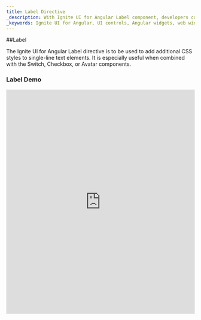 ```yaml
---
title: Label Directive
_description: With Ignite UI for Angular Label component, developers can create single-line text elements to add additional CSS styles and integrate with other controls. 
_keywords: Ignite UI for Angular, UI controls, Angular widgets, web widgets, UI widgets, Angular, Native Angular Components Suite, Native Angular Controls, Native Angular Components Library, Angular Label components, Angular Label controls
---
```


##Label
<p class="highlight">The Ignite UI for Angular Label directive is to be used to add additional CSS styles to single-line text elements. It is especially useful when combined with the Switch, Checkbox, or Avatar components.</p>
<div class="divider"></div>

### Label Demo
<div class="sample-container" style="height:600px">
<iframe src='https://embed.plnkr.co/mHKDmEKTUxwNpTDjaNfe/?show=preview&sidebar=false' width="100%" height="100%" seamless frameBorder="0"></inframe>
</div>
<div class="divider--half"></div>

### Usage
```html
<target-element igxLabel [..options]>Click me</target-element>
```
<div class="divider--half"></div>

### Examples

Using `igxButton` to turn a span element into an js blocks styled button.
```html
<span igxLabel>Single line text<span>
```
<div class="divider--half"></div>
